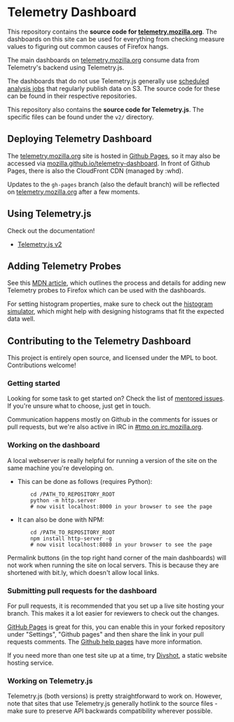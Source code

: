 Telemetry Dashboard
===================

This repository contains the **source code for [telemetry.mozilla.org](https://telemetry.mozilla.org)**. The dashboards on this site can be used for everything from checking measure values to figuring out common causes of Firefox hangs.

The main dashboards on [telemetry.mozilla.org](https://telemetry.mozilla.org) consume data from Telemetry's backend using Telemetry.js.

The dashboards that do not use Telemetry.js generally use [scheduled analysis jobs](https://analysis.telemetry.mozilla.org/) that regularly publish data on S3. The source code for these can be found in their respective repositories.

This repository also contains the **source code for Telemetry.js**. The specific files can be found under the `v2/` directory.

Deploying Telemetry Dashboard
-----------------------------

The [telemetry.mozilla.org](https://telemetry.mozilla.org) site is hosted in [Github Pages](https://pages.github.com/), so it may also be accessed via [mozilla.github.io/telemetry-dashboard](https://mozilla.github.io/telemetry-dashboard/). In front of Github Pages, there is also the CloudFront CDN (managed by :whd).

Updates to the `gh-pages` branch (also the default branch) will be reflected on [telemetry.mozilla.org](https://telemetry.mozilla.org) after a few moments.

Using Telemetry.js
------------------

Check out the documentation!

* [Telemetry.js v2](https://github.com/mozilla/telemetry-dashboard/blob/gh-pages/v2/doc.md)

Adding Telemetry Probes
-----------------------

See this [MDN article](https://developer.mozilla.org/en-US/docs/Mozilla/Performance/Adding_a_new_Telemetry_probe), which outlines the process and details for adding new Telemetry probes to Firefox which can be used with the dashboards.

For setting histogram properties, make sure to check out the [histogram simulator](https://telemetry.mozilla.org/histogram-simulator/), which might help with designing histograms that fit the expected data well.

Contributing to the Telemetry Dashboard
---------------------------------------

This project is entirely open source, and licensed under the MPL to boot. Contributions welcome!

### Getting started

Looking for some task to get started on? Check the list of [mentored issues](https://github.com/mozilla/telemetry-dashboard/labels/mentored). If you're unsure what to choose, just get in touch.

Communication happens mostly on Github in the comments for issues or pull requests, but we're also active in IRC in [#tmo on irc.mozilla.org](https://client00.chat.mibbit.com/?server=irc.mozilla.org&channel=%23tmo).

### Working on the dashboard

A local webserver is really helpful for running a version of the site on the same machine you're developing on.
* This can be done as follows (requires Python):

          cd /PATH_TO_REPOSITORY_ROOT
          python -m http.server
          # now visit localhost:8000 in your browser to see the page

* It can also be done with NPM:

          cd /PATH_TO_REPOSITORY_ROOT
          npm install http-server -g
          # now visit localhost:8080 in your browser to see the page

Permalink buttons (in the top right hand corner of the main dashboards) will not work when running the site on local servers. This is because they are shortened with bit.ly, which doesn't allow local links.

### Submitting pull requests for the dashboard

For pull requests, it is recommended that you set up a live site hosting your branch. This makes it a lot easier for reviewers to check out the changes.

[GitHub Pages](https://pages.github.com/) is great for this, you can enable this in your forked repository under "Settings", "Github pages" and then share the link in your pull requests comments. The [Github help pages](https://help.github.com/categories/github-pages-basics/) have more information.

If you need more than one test site up at a time, try [Divshot](https://divshot.com/), a static website hosting service.

### Working on Telemetry.js

Telemetry.js (both versions) is pretty straightforward to work on. However, note that sites that use Telemetry.js generally hotlink to the source files - make sure to preserve API backwards compatibility wherever possible.
